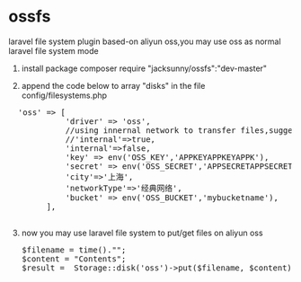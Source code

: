 # ossfs
laravel file system plugin based-on aliyun oss,you may use oss as normal laravel file system mode

1. install package
   composer require "jacksunny/ossfs":"dev-master"

2. append the code below to array "disks" in the file config/filesystems.php
  <pre>
  'oss' => [
            'driver' => 'oss',
            //using innernal network to transfer files,suggest external network for testing,internal network for running
            //'internal'=>true,
            'internal'=>false,
            'key' => env('OSS_KEY','APPKEYAPPKEYAPPK'),
            'secret' => env('OSS_SECRET','APPSECRETAPPSECRETAPPSECRETAPP'),            
            'city'=>'上海',
            'networkType'=>'经典网络',
            'bucket' => env('OSS_BUCKET','mybucketname'),
        ],
   </pre>
3. now you may use laravel file system to put/get files on aliyun oss
   <pre>
   $filename = time()."";
   $content = "Contents";
   $result =  Storage::disk('oss')->put($filename, $content);
   </pre>
